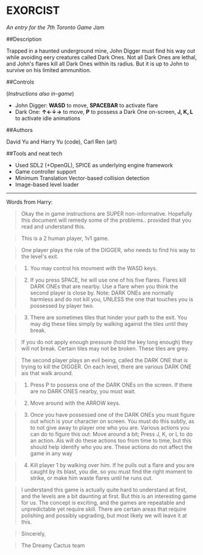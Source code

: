 
EXORCIST
========
*An entry for the 7th Toronto Game Jam*


##Description

Trapped in a haunted underground mine, John Digger must find his way out while avoiding eery creatures called Dark Ones. Not all Dark Ones
are lethal, and John's flares kill all Dark Ones within its radius. But it is up to John to survive on his limited ammunition.

##Controls

(*Instructions also in-game*) 

+ John Digger: **WASD** to move, **SPACEBAR** to activate flare
+ Dark One: **↑←↓→** to move, **P** to possess a Dark One on-screen, **J, K, L** to activate idle animations

##Authors

David Yu and Harry Yu (code), Carl Ren (art)

##Tools and neat tech

+ Used SDL2 (+OpenGL), SPICE as underlying engine framework
+ Game controller support
+ Minimum Translation Vector-based collision detection
+ Image-based level loader

* * *

Words from Harry:

> Okay the in game instructions are SUPER non-informative. Hopefully this document will remedy some of the problems.. provided that you read and understand this.

> This is a 2 human player, 1v1 game.

> One player plays the role of the DIGGER, who needs to find his way to the level's exit.

> 1. You may control his movment with the WASD keys.

> 2. If you press SPACE, he will use one of his five flares. Flares kill DARK ONEs that are nearby. Use a flare when you think the second player is close by.
> 	 Note: DARK ONEs are normally harmless and do not kill you, UNLESS the one that touches you is possessed by player two.

> 3. There are sometimes tiles that hinder your path to the exit. You may dig these tiles simply by walking against the tiles until they break. 

> If you do not apply enough pressure (hold the key long enough) they will not break. Certain tiles may not be broken. These tiles are grey.

> The second player plays an evil being, called the DARK ONE that is trying to kill the DIGGER. On each level, there are various DARK ONE ais that walk around. 

> 1. Press P to possess one of the DARK ONEs on the screen. If there are no DARK ONES nearby, you must wait.

> 2. Move around with the ARROW keys.

> 3. Once you have possessed one of the DARK ONEs you must figure out which is your character on screen. You must do this subtly, as to not give away to player one who you are.
> 	 Various actions you can do to figure this out: Move around a bit; Press J, K, or L to do an action. Ais will do these actions too from time to time, but this should help identify who you are. 
> 	 These actions do not affect the game in any way

> 4. Kill player 1 by walking over him. If he pulls out a flare and you are caught by its blast, you die, so you must find the right moment to strike, or make him waste flares until he runs out.

> I understand this game is actually quite hard to understand at first, and the levels are a bit daunting at first. But this is an interesting game for us. 
> The concept is exciting, and the games are repeatable and unpredictable yet require skill. There are certain areas that require polishing and possibly upgrading,
> but most likely we will leave it at this.

> Sincerely, 

>	The Dreamy Cactus team